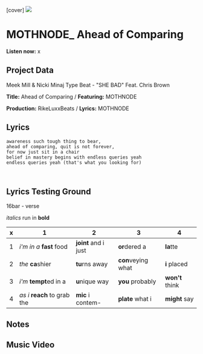 [cover] ![](57175019_319474918741616_8502199518755923887_n.jpg)

# MOTHNODE_ Ahead of Comparing

**Listen now:** x

## Project Data

Meek Mill & Nicki Minaj Type Beat - "SHE BAD" Feat. Chris Brown

**Title:** Ahead of Comparing / **Featuring:** MOTHNODE

**Production:** RikeLuxxBeats / **Lyrics:** MOTHNODE

## Lyrics

```
awareness such tough thing to bear, 
ahead of comparing, quit is not forever, 
for now just sit in a chair
belief in mastery begins with endless queries yeah 
endless queries yeah (that's what you looking for)



```

## Lyrics Testing Ground

16bar - verse

*italics* run in
**bold**

| x | 1 | 2 | 3 | 4 |
|---|---|---|---|---|
| 1 | *i'm in a* **fast** food | **joint** and i just  | **or**dered a  | **la**tte  |
| 2 | *the* **ca**shier | **tu**rns away  |  **con**veying what |  **i** placed |
| 3 | *i'm* **tempt**ed in a | **u**nique way  |  **you** probably |  **won't** think |
| 4 | *as i* **reach** to grab the |  **mic** i contem-  | **plate** what i | **might** say |

## Notes

## Music Video
